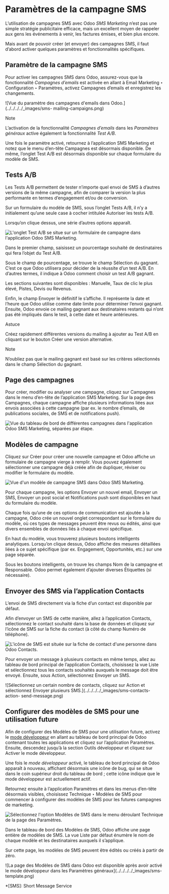 # Paramètres de la campagne SMS

L’utilisation de campagnes SMS avec Odoo _SMS Marketing_ n’est pas une simple
stratégie publicitaire efficace, mais un excellent moyen de rappeler aux gens
les événements à venir, les factures émises, et bien plus encore.

Mais avant de pouvoir créer (et envoyer) des campagnes SMS, il faut d’abord
activer quelques paramètres et fonctionnalités spécifiques.

## Paramètre de la campagne SMS

Pour activer les campagnes SMS dans Odoo, assurez-vous que la fonctionnalité
_Campagnes d’emails_ est activée en allant à Email Marketing ‣ Configuration ‣
Paramètres, activez Campagnes d’emails et enregistrez les changements.

![Vue du paramètre des campagnes d'emails dans Odoo.](../../../../_images/sms-
mailing-campaigns.png)

Note

L’activation de la fonctionnalité _Campagnes d’emails_ dans les _Paramètres
généraux_ active également la fonctionnalité _Test A/B_.

Une fois le paramètre activé, retournez à l’application SMS Marketing et notez
que le menu d’en-tête Campagnes est désormais disponible. De même, l’onglet
Test A/B est désormais disponible sur chaque formulaire du modèle de SMS.

## Tests A/B

Les Tests A/B permettent de tester n’importe quel envoi de SMS à d’autres
versions de la même campagne, afin de comparer la version la plus performante
en termes d’engagement et/ou de conversion.

Sur un formulaire du modèle de SMS, sous l’onglet Tests A/B, il n’y a
initialement qu’une seule case à cocher intitulée Autoriser les tests A/B.

Lorsqu’on clique dessus, une série d’autres options apparaît.

![L'onglet Test A/B se situe sur un formulaire de campagne dans l'application
Odoo SMS Marketing.](../../../../_images/ab-tests-sms.png)

Dans le premier champ, saisissez un pourcentage souhaité de destinataires qui
fera l’objet du Test A/B.

Sous le champ de pourcentage, se trouve le champ Sélection du gagnant. C’est
ce que Odoo utilisera pour décider de la réussite d’un test A/B. En d’autres
termes, il indique à Odoo comment choisir un test A/B gagnant.

Les sections suivantes sont disponibles : Manuelle, Taux de clic le plus
élevé, Pistes, Devis ou Revenus.

Enfin, le champ Envoyer le définitif le s’affiche. Il représente la date et
l’heure que Odoo utilise comme date limite pour déterminer l’envoi gagnant.
Ensuite, Odoo envoie ce mailing gagnant aux destinataires restants qui n’ont
pas été impliqués dans le test, à cette date et heure antérieures.

Astuce

Créez rapidement différentes versions du mailing à ajouter au Test A/B en
cliquant sur le bouton Créer une version alternative.

Note

N’oubliez pas que le mailing gagnant est basé sur les critères sélectionnés
dans le champ Sélection du gagnant.

## Page des campagnes

Pour créer, modifier ou analyser une campagne, cliquez sur Campagnes dans le
menu d’en-tête de l’application SMS Marketing. Sur la page des Campagnes,
chaque campagne affiche plusieurs informations liées aux envois associées à
cette campagne (par ex. le nombre d’emails, de publications sociales, de SMS
et de notifications push).

![Vue du tableau de bord de différentes campagnes dans l'application Odoo SMS
Marketing, séparées par étape.](../../../../_images/campaigns-page.png)

## Modèles de campagne

Cliquez sur Créer pour créer une nouvelle campagne et Odoo affiche un
formulaire de campagne vierge à remplir. Vous pouvez également sélectionner
une campagne déjà créée afin de dupliquer, réviser ou modifier le formulaire
du modèle.

![Vue d'un modèle de campagne SMS dans Odoo SMS
Marketing.](../../../../_images/sms-campaign-template.png)

Pour chaque campagne, les options Envoyer un nouvel email, Envoyer un SMS,
Envoyer un post social et Notifications push sont disponibles en haut du
formulaire du modèle.

Chaque fois qu’une de ces options de communication est ajoutée à la campagne,
Odoo crée un nouvel onglet correspondant sur le formulaire du modèle, où ces
types de messages peuvent être revus ou édités, ainsi que divers ensembles de
données liés à chaque envoi spécifique.

En haut du modèle, vous trouverez plusieurs boutons intelligents analytiques.
Lorsqu’on clique dessus, Odoo affiche des mesures détaillées liées à ce sujet
spécifique (par ex. Engagement, Opportunités, etc.) sur une page séparée.

Sous les boutons intelligents, on trouve les champs Nom de la campagne et
Responsable. Odoo permet également d’ajouter diverses Étiquettes (si
nécessaire).

## Envoyer des SMS via l’application Contacts

L’envoi de SMS directement via la fiche d’un contact est disponible par
défaut.

Afin d’envoyer un SMS de cette manière, allez à l’application Contacts,
sélectionnez le contact souhaité dans la base de données et cliquez sur
l’icône de SMS sur la fiche du contact (à côté du champ Numéro de téléphone).

![L'icône de SMS est située sur la fiche de contact d'une personne dans Odoo
Contacts.](../../../../_images/sms-contact-form.png)

Pour envoyer un message à plusieurs contacts en même temps, allez au tableau
de bord principal de l’application Contacts, choisissez la vue Liste et
sélectionnez tous les contacts souhaités auxquels le message doit être envoyé.
Ensuite, sous Action, sélectionnez Envoyer un SMS.

![Sélectionnez un certain nombre de contacts, cliquez sur Action et
sélectionnez Envoyer plusieurs SMS.](../../../../_images/sms-contacts-action-
send-message.png)

## Configurer des modèles de SMS pour une utilisation future

Afin de configurer des Modèles de SMS pour une utilisation future, activez le
[mode développeur](../../../general/developer_mode.html#developer-mode) en
allant au tableau de bord principal de Odoo contenant toutes les applications
et cliquez sur l’application Paramètres. Ensuite, descendez jusqu’à la section
Outils développeur et cliquez sur Activer le mode développeur.

Une fois le _mode développeur_ activé, le tableau de bord principal de Odoo
apparaît à nouveau, affichant désormais une icône de bug, qui se situe dans le
coin supérieur droit du tableau de bord ; cette icône indique que le mode
développeur est actuellement actif.

Retournez ensuite à l’application Paramètres et dans les menus d’en-tête
désormais visibles, choisissez Technique ‣ Modèles de SMS pour commencer à
configurer des modèles de SMS pour les futures campagnes de marketing.

![Sélectionnez l'option Modèles de SMS dans le menu déroulant Technique de la
page des Paramètres.](../../../../_images/sms-template-setting.png)

Dans le tableau de bord des Modèles de SMS, Odoo affiche une page entière de
modèles de SMS. La vue Liste par défaut énumère le nom de chaque modèle et les
destinataires auxquels il s’applique.

Sur cette page, les modèles de SMS peuvent être édités ou créés à partir de
zéro.

![La page des Modèles de SMS dans Odoo est disponible après avoir activé le
mode développeur dans les Paramètres généraux](../../../../_images/sms-
template.png)

  *[SMS]: Short Message Service

